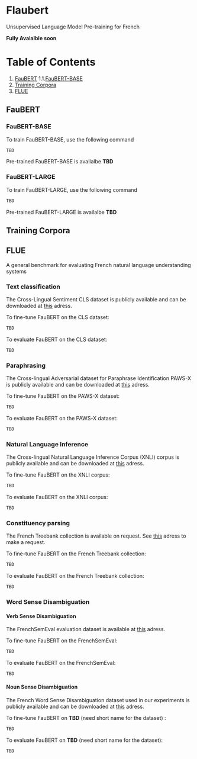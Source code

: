 # Flaubert
Unsupervised Language Model Pre-training for French 

**Fully Avaialble soon**

# Table of Contents
1. [FauBERT](#FauBERT)
 1.1.[FauBERT-BASE](#FauBERT-BASE)
2. [Training Corpora](#Training%20Corpora)
2. [FLUE](#FLUE)

## FauBERT

### FauBERT-BASE
To train FauBERT-BASE, use the following command

```bash
TBD
```

Pre-trained FauBERT-BASE is availalbe **TBD**

### FauBERT-LARGE

To train FauBERT-LARGE, use the following command

```bash
TBD
```

Pre-trained FauBERT-LARGE is availalbe **TBD**

## Training Corpora

## FLUE
A general benchmark for evaluating French natural language understanding systems

### Text classification
The Cross-Lingual Sentiment CLS dataset is publicly available and can be downloaded at [this](https://webis.de/data/webis-cls-10.html) adress.

To fine-tune FauBERT on the CLS dataset:
```bash
TBD
```

To evaluate FauBERT on the CLS dataset:
```bash
TBD
```

### Paraphrasing
The Cross-lingual Adversarial dataset for Paraphrase Identification PAWS-X is publicly available and can be downloaded at [this](https://github.com/google-research-datasets/paws) adress.


To fine-tune FauBERT on the PAWS-X dataset:
```bash
TBD
```

To evaluate FauBERT on the PAWS-X dataset:
```bash
TBD
```


### Natural Language Inference
The Cross-lingual Natural Language Inference Corpus (XNLI) corpus is publicly available and can be downloaded at [this](https://www.nyu.edu/projects/bowman/xnli/) adress.


To fine-tune FauBERT on the XNLI corpus:
```bash
TBD
```

To evaluate FauBERT on the XNLI corpus:
```bash
TBD
```

### Constituency parsing
The French Treebank collection is available on request. See [this](http://dokufarm.phil.hhu.de/spmrl2014/) adress to make a request. 


To fine-tune FauBERT on the French Treebank collection:
```bash
TBD
```

To evaluate FauBERT on the French Treebank collection:
```bash
TBD
```

### Word Sense Disambiguation
#### Verb Sense Disambiguation
The FrenchSemEval evaluation dataset is available at [this](http://www.llf.cnrs.fr/dataset/fse/) adress.

To fine-tune FauBERT on the FrenchSemEval:
```bash
TBD
```

To evaluate FauBERT on the FrenchSemEval:
```bash
TBD
```

#### Noun Sense Disambiguation
The French Word Sense Disambiguation dataset used in our experiments is publicly available and can be downloaded at [this](https://zenodo.org/record/3549806) adress. 


To fine-tune FauBERT on **TBD** (need short name for the dataset) :
```bash
TBD
```

To evaluate FauBERT on **TBD** (need short name for the dataset):
```bash
TBD
```

